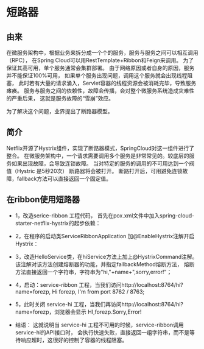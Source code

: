 # 短路器
## 由来
在微服务架构中，根据业务来拆分成一个个的服务，服务与服务之间可以相互调用（RPC），
在Spring Cloud可以用RestTemplate+Ribbon和Feign来调用。
为了保证其高可用，单个服务通常会集群部署。
由于网络原因或者自身的原因，服务并不能保证100%可用，
如果单个服务出现问题，调用这个服务就会出现线程阻塞，
此时若有大量的请求涌入，Servlet容器的线程资源会被消耗完毕，导致服务瘫痪。
服务与服务之间的依赖性，故障会传播，会对整个微服务系统造成灾难性的严重后果，
这就是服务故障的“雪崩”效应。

为了解决这个问题，业界提出了断路器模型。
## 简介
   Netflix开源了Hystrix组件，实现了断路器模式，SpringCloud对这一组件进行了整合。 
在微服务架构中，一个请求需要调用多个服务是非常常见的。较底层的服务如果出现故障，会导致连锁故障。
当对特定的服务的调用的不可用达到一个阀值（Hystric 是5秒20次） 断路器将会被打开。
断路打开后，可用避免连锁故障，fallback方法可以直接返回一个固定值。
## 在ribbon使用短路器
* 1，改造serice-ribbon 工程代码，
        首先在pox.xml文件中加入spring-cloud-starter-netflix-hystrix的起步依赖：
* 2，在程序的启动类ServiceRibbonApplication 加@EnableHystrix注解开启Hystrix：
* 3，改造HelloService类，在hiService方法上加上@HystrixCommand注解。
该注解对该方法创建熔断器的功能，并指定fallbackMethod熔断方法，
熔断方法直接返回一个字符串，字符串为"hi,"+name+",sorry,error!"；
* 4，启动：service-ribbon 工程，当我们访问http://localhost:8764/hi?name=forezp,
           Hi forezp, I'm  from port 8762  /  8763;
* 5，此时关闭 service-hi 工程，当我们再访问http://localhost:8764/hi?name=forezp，浏览器会显示
        HI,forezp.Sorry,Error!
        
 * 结语：
 这就说明当 service-hi 工程不可用的时候，service-ribbon调用 service-hi的API接口时，
 会执行快速失败，直接返回一组字符串，而不是等待响应超时，这很好的控制了容器的线程阻塞。